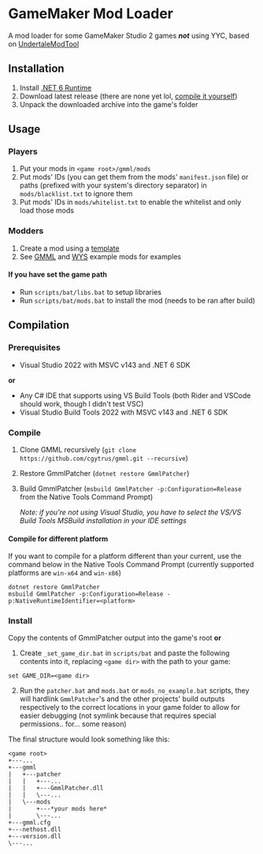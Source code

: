 # GameMaker Mod Loader
A mod loader for some GameMaker Studio 2 games ***not*** using YYC,
based on [UndertaleModTool](https://github.com/krzys-h/UndertaleModTool)

## Installation
1. Install [.NET 6 Runtime](https://dotnet.microsoft.com/en-us/download/dotnet/thank-you/runtime-6.0.3-windows-x64-installer)
2. Download latest release (there are none yet lol, [compile it yourself](#Compilation))
3. Unpack the downloaded archive into the game's folder

## Usage
### Players
1. Put your mods in `<game root>/gmml/mods`
2. Put mods' IDs (you can get them from the mods' `manifest.json` file) or paths (prefixed with your system's directory separator)
   in `mods/blacklist.txt` to ignore them
3. Put mods' IDs in `mods/whitelist.txt` to enable the whitelist and only load those mods
### Modders
1. Create a mod using a [template](https://github.com/cgytrus/GMML.Templates)
2. See [GMML](./GmmlExampleMod) and [WYS](https://github.com/cgytrus/WysApi/tree/main/WysExampleMod) example mods for examples
#### If you have set the game path
- Run `scripts/bat/libs.bat` to setup libraries
- Run `scripts/bat/mods.bat` to install the mod (needs to be ran after build)

## Compilation
### Prerequisites
- Visual Studio 2022 with MSVC v143 and .NET 6 SDK

**or**
- Any C# IDE that supports using VS Build Tools (both Rider and VSCode should work, though I didn't test VSC)
- Visual Studio Build Tools 2022 with MSVC v143 and .NET 6 SDK
### Compile
1. Clone GMML recursively (`git clone https://github.com/cgytrus/gmml.git --recursive`)
2. Restore GmmlPatcher (`dotnet restore GmmlPatcher`)
3. Build GmmlPatcher (`msbuild GmmlPatcher -p:Configuration=Release` from the Native Tools Command Prompt)

   *Note: if you're not using Visual Studio, you have to select the VS/VS Build Tools
MSBuild installation in your IDE settings*
#### Compile for different platform
If you want to compile for a platform different than your current, use the command below in the Native Tools Command Prompt
(currently supported platforms are `win-x64` and `win-x86`)

```
dotnet restore GmmlPatcher
msbuild GmmlPatcher -p:Configuration=Release -p:NativeRuntimeIdentifier=<platform>
```
### Install
Copy the contents of GmmlPatcher output into the game's root
**or**
1. Create `_set_game_dir.bat` in `scripts/bat` and paste the following contents into it,
replacing `<game dir>` with the path to your game:
```
set GAME_DIR=<game dir>
```

2. Run the `patcher.bat` and `mods.bat` or `mods_no_example.bat` scripts,
they will hardlink `GmmlPatcher`'s and the other projects' build outputs respectively
to the correct locations in your game folder to allow for easier debugging
(not symlink because that requires special permissions.. for... some reason)

The final structure would look something like this:
```
<game root>
+---...
+---gmml
|   +---patcher
|   |   +---...
|   |   +---GmmlPatcher.dll
|   |   \---...
|   \---mods
|       +---*your mods here*
|       \---...
+---gmml.cfg
+---nethost.dll
+---version.dll
\---...
```
